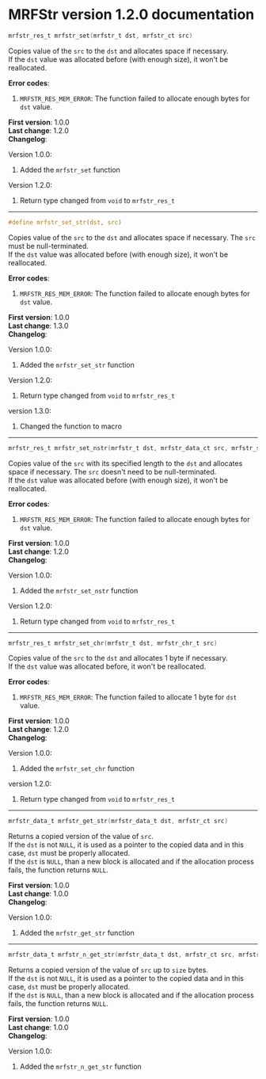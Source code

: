 # MRFStr version 1.2.0 documentation

```c
mrfstr_res_t mrfstr_set(mrfstr_t dst, mrfstr_ct src)
```

Copies value of the `src` to the `dst` and allocates space if necessary. \
If the `dst` value was allocated before (with enough size), it won't be reallocated.

**Error codes**:

1. `MRFSTR_RES_MEM_ERROR`: The function failed to allocate enough bytes for `dst` value.

**First version**: 1.0.0 \
**Last change**: 1.2.0 \
**Changelog**:

Version 1.0.0:

1. Added the `mrfstr_set` function

Version 1.2.0:

1. Return type changed from `void` to `mrfstr_res_t`

---

```c
#define mrfstr_set_str(dst, src)
```

Copies value of the `src` to the `dst` and allocates space if necessary. The `src` must be null-terminated. \
If the `dst` value was allocated before (with enough size), it won't be reallocated.

**Error codes**:

1. `MRFSTR_RES_MEM_ERROR`: The function failed to allocate enough bytes for `dst` value.

**First version**: 1.0.0 \
**Last change**: 1.3.0 \
**Changelog**:

Version 1.0.0:

1. Added the `mrfstr_set_str` function

Version 1.2.0:

1. Return type changed from `void` to `mrfstr_res_t`

version 1.3.0:

1. Changed the function to macro

---

```c
mrfstr_res_t mrfstr_set_nstr(mrfstr_t dst, mrfstr_data_ct src, mrfstr_size_t size)
```

Copies value of the `src` with its specified length to the `dst` and allocates space if necessary. The `src` doesn't need to be null-terminated. \
If the `dst` value was allocated before (with enough size), it won't be reallocated.

**Error codes**:

1. `MRFSTR_RES_MEM_ERROR`: The function failed to allocate enough bytes for `dst` value.

**First version**: 1.0.0 \
**Last change**: 1.2.0 \
**Changelog**:

Version 1.0.0:

1. Added the `mrfstr_set_nstr` function

Version 1.2.0:

1. Return type changed from `void` to `mrfstr_res_t`

---

```c
mrfstr_res_t mrfstr_set_chr(mrfstr_t dst, mrfstr_chr_t src)
```

Copies value of the `src` to the `dst` and allocates 1 byte if necessary. \
If the `dst` value was allocated before, it won't be reallocated.

**Error codes**:

1. `MRFSTR_RES_MEM_ERROR`: The function failed to allocate 1 byte for `dst` value.

**First version**: 1.0.0 \
**Last change**: 1.2.0 \
**Changelog**:

Version 1.0.0:

1. Added the `mrfstr_set_chr` function

version 1.2.0:

1. Return type changed from `void` to `mrfstr_res_t`

---

```c
mrfstr_data_t mrfstr_get_str(mrfstr_data_t dst, mrfstr_ct src)
```

Returns a copied version of the value of `src`. \
If the `dst` is not `NULL`, it is used as a pointer to the copied data and in this case, `dst` must be properly allocated. \
If the `dst` is `NULL`, than a new block is allocated and if the allocation process fails, the function returns `NULL`.

**First version**: 1.0.0 \
**Last change**: 1.0.0 \
**Changelog**:

Version 1.0.0:

1. Added the `mrfstr_get_str` function

---

```c
mrfstr_data_t mrfstr_n_get_str(mrfstr_data_t dst, mrfstr_ct src, mrfstr_size_t size)
```

Returns a copied version of the value of `src` up to `size` bytes. \
If the `dst` is not `NULL`, it is used as a pointer to the copied data and in this case, `dst` must be properly allocated. \
If the `dst` is `NULL`, than a new block is allocated and if the allocation process fails, the function returns `NULL`.

**First version**: 1.0.0 \
**Last change**: 1.0.0 \
**Changelog**:

Version 1.0.0:

1. Added the `mrfstr_n_get_str` function
